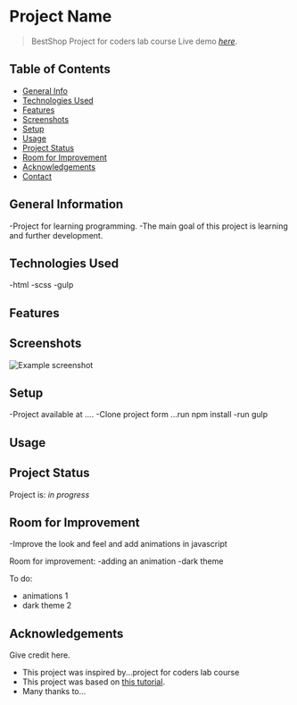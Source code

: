 # Project Name
> BestShop 
>Project for coders lab course
> Live demo [_here_](https://app.netlify.com/sites/distracted-kirch-11c3ff/settings/general#:~:text=distracted%2Dkirch%2D11c3ff.netlify.app). <!-- If you have the project hosted somewhere, include the link here. -->

## Table of Contents
* [General Info](#general-information)
* [Technologies Used](#technologies-used)
* [Features](#features)
* [Screenshots](#screenshots)
* [Setup](#setup)
* [Usage](#usage)
* [Project Status](#project-status)
* [Room for Improvement](#room-for-improvement)
* [Acknowledgements](#acknowledgements)
* [Contact](#contact)
<!-- * [License](#license) -->


## General Information
-Project for learning programming.
-The main goal of this project is learning and further development.



## Technologies Used
-html
-scss
-gulp


## Features



## Screenshots
![Example screenshot](screenshot.png)



## Setup
-Project available at ....
-Clone project form ...run npm install
-run gulp

## Usage



## Project Status
Project is: _in progress_


## Room for Improvement
-Improve the look and feel and add animations in javascript

Room for improvement:
-adding an animation
-dark theme

To do:
- animations 1
- dark theme 2


## Acknowledgements
Give credit here.
- This project was inspired by...project for coders lab course 
- This project was based on [this tutorial](https://coderslab.pl).
- Many thanks to...



